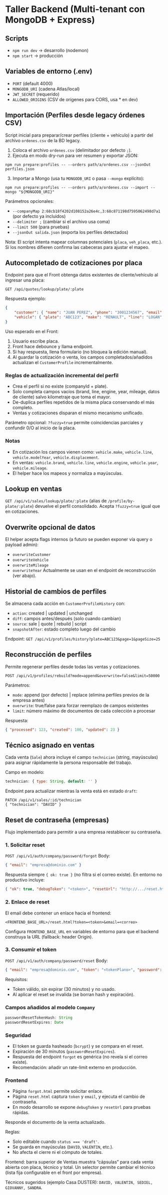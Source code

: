 # Taller Backend (Multi-tenant con MongoDB + Express)

## Scripts
- `npm run dev` → desarrollo (nodemon)
- `npm start` → producción

## Variables de entorno (.env)
- `PORT` (default 4000)
- `MONGODB_URI` (cadena Atlas/local)
- `JWT_SECRET` (requerido)
- `ALLOWED_ORIGINS` (CSV de orígenes para CORS, usa * en dev)

<!-- Se eliminaron instrucciones de importación legacy y CSV en preparación para un nuevo flujo de migración -->

## Importación (Perfiles desde legacy órdenes CSV)
Script inicial para preparar/crear perfiles (cliente + vehículo) a partir del archivo `ordenes.csv` de la BD legacy.

1. Coloca el archivo `ordenes.csv` (delimitador por defecto `;`).
2. Ejecuta en modo dry-run para ver resumen y exportar JSON:

```
npm run prepare:profiles -- --orders path/a/ordenes.csv --jsonOut perfiles.json
```

3. Importar a Mongo (usa tu `MONGODB_URI` o pasa `--mongo` explícito):

```
npm run prepare:profiles -- --orders path/a/ordenes.csv --import --mongo "${MONGODB_URI}" 
```

Parámetros opcionales:
- `--companyMap 2:68cb18f4202d108152a26e4c,3:68c871198d7595062498d7a1` (por defecto ya incluidos)
- `--delimiter ;` (cambiar si el archivo usa coma)
- `--limit 500` (para pruebas)
- `--jsonOut salida.json` (exporta los perfiles detectados)

Nota: El script intenta mapear columnas potenciales (`placa`, `veh_placa`, etc.). Si los nombres difieren confirma las cabeceras para ajustar el mapeo.

## Autocompletado de cotizaciones por placa

Endpoint para que el Front obtenga datos existentes de cliente/vehículo al ingresar una placa:

`GET /api/quotes/lookup/plate/:plate`

Respuesta ejemplo:
```json
{
	"customer": { "name": "JUAN PEREZ", "phone": "3001234567", "email": "" },
	"vehicle": { "plate": "ABC123", "make": "RENAULT", "line": "LOGAN", "modelYear": "2018", "displacement": "1600" }
}
```

Uso esperado en el Front:
1. Usuario escribe placa.
2. Front hace debounce y llama endpoint.
3. Si hay respuesta, llena formulario (no bloquea la edición manual).
4. Al guardar la cotización o venta, los campos completados/añadidos actualizan el `CustomerProfile` incrementalmente.

### Reglas de actualización incremental del perfil
- Crea el perfil si no existe (companyId + plate).
- Solo completa campos vacíos (brand, line, engine, year, mileage, datos de cliente) salvo kilometraje que toma el mayor.
- De-duplica perfiles repetidos de la misma placa conservando el más completo.
- Ventas y cotizaciones disparan el mismo mecanismo unificado.

Parámetro opcional: `?fuzzy=true` permite coincidencias parciales y confundir 0/O al inicio de la placa.

### Notas
- En cotización los campos vienen como: `vehicle.make`, `vehicle.line`, `vehicle.modelYear`, `vehicle.displacement`.
- En ventas: `vehicle.brand`, `vehicle.line`, `vehicle.engine`, `vehicle.year`, `vehicle.mileage`.
- El helper hace los mapeos y normaliza a mayúsculas.

## Lookup en ventas
`GET /api/v1/sales/lookup/plate/:plate` (alias de `/profile/by-plate/:plate`) devuelve el perfil consolidado. Acepta `?fuzzy=true` igual que en cotizaciones.

## Overwrite opcional de datos
El helper acepta flags internos (a futuro se pueden exponer vía query o payload admin):
- `overwriteCustomer`
- `overwriteVehicle`
- `overwriteMileage`
- `overwriteYear`
Actualmente se usan en el endpoint de reconstrucción (ver abajo).

## Historial de cambios de perfiles
Se almacena cada acción en `CustomerProfileHistory` con:
- `action`: created | updated | unchanged
- `diff`: campos antes/después (solo cuando cambian)
- `source`: sale | quote | rebuild | script
- `snapshotAfter`: estado completo luego del cambio

Endpoint: `GET /api/v1/profiles/history?plate=ABC123&page=1&pageSize=25`

## Reconstrucción de perfiles
Permite regenerar perfiles desde todas las ventas y cotizaciones.

`POST /api/v1/profiles/rebuild?mode=append&overwrite=false&limit=50000`

Parámetros:
- `mode`: append (por defecto) | replace (elimina perfiles previos de la empresa antes)
- `overwrite`: true/false para forzar reemplazo de campos existentes
- `limit`: número máximo de documentos de cada colección a procesar

Respuesta:
```json
{ "processed": 123, "created": 100, "updated": 23 }
```

## Técnico asignado en ventas

Cada venta (`Sale`) ahora incluye el campo `technician` (string, mayúsculas) para asignar rápidamente la persona responsable del trabajo.

Campo en modelo:
```js
technician: { type: String, default: '' }
```

Endpoint para actualizar mientras la venta está en estado `draft`:
```
PATCH /api/v1/sales/:id/technician
{ "technician": "DAVID" }
```

## Reset de contraseña (empresas)

Flujo implementado para permitir a una empresa restablecer su contraseña.

### 1. Solicitar reset
`POST /api/v1/auth/company/password/forgot`
Body:
```json
{ "email": "empresa@dominio.com" }
```
Respuesta siempre `{ ok: true }` (no filtra si el correo existe). En entorno no productivo incluye:
```json
{ "ok": true, "debugToken": "<token>", "resetUrl": "http://.../reset.html?token=...&email=..." }
```

### 2. Enlace de reset
El email debe contener un enlace hacia el frontend:
```
<FRONTEND_BASE_URL>/reset.html?token=<token>&email=<correo>
```
Configura `FRONTEND_BASE_URL` en variables de entorno para que el backend construya la URL (fallback: header Origin).

### 3. Consumir el token
`POST /api/v1/auth/company/password/reset`
Body:
```json
{ "email": "empresa@dominio.com", "token": "<tokenPlano>", "password": "NuevaPass123" }
```
Requisitos:
- Token válido, sin expirar (30 minutos) y no usado.
- Al aplicar el reset se invalida (se borran hash y expiración).

### Campos añadidos al modelo `Company`
```js
passwordResetTokenHash: String
passwordResetExpires: Date
```

### Seguridad
- El token se guarda hasheado (`bcrypt`) y se compara en el reset.
- Expiración de 30 minutos (`passwordResetExpires`).
- Respuesta del endpoint `forgot` es genérica (no revela si el correo existe).
- Recomendación: añadir un rate-limit externo en producción.

### Frontend
- Página `forgot.html` permite solicitar enlace.
- Página `reset.html` captura `token` y `email`, y ejecuta el cambio de contraseña.
- En modo desarrollo se expone `debugToken` y `resetUrl` para pruebas rápidas.

Responde el documento de la venta actualizado.

Reglas:
- Solo editable cuando `status === 'draft'`.
- Se guarda en mayúsculas (`DAVID`, `VALENTIN`, etc.).
- No afecta el cierre ni el cómputo de totales.

Frontend: barra superior de Ventas muestra “cápsulas” para cada venta abierta con placa, técnico y total. Un selector permite cambiar el técnico (lista fija configurable en el front por empresa).

Técnicos sugeridos (ejemplo Casa DUSTER): `DAVID, VALENTIN, SEDIEL, GIOVANNY, SANDRA`.

